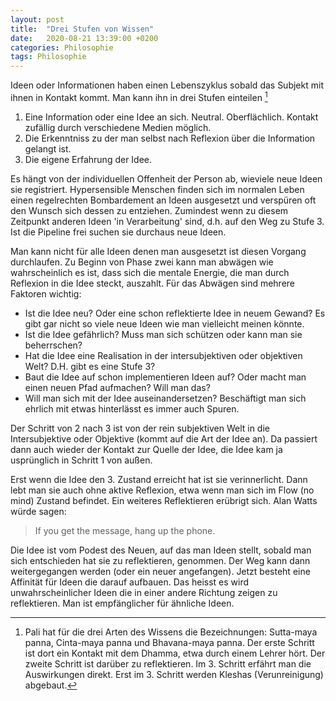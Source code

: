 ```yaml
---
layout: post
title:  "Drei Stufen von Wissen"
date:   2020-08-21 13:39:00 +0200
categories: Philosophie
tags: Philosophie
---
```


Ideen oder Informationen haben einen Lebenszyklus sobald das Subjekt mit ihnen in Kontakt kommt. Man kann ihn in drei Stufen einteilen [^1]

[^1]: Pali hat für die drei Arten des Wissens die Bezeichnungen: Sutta-maya panna, Cinta-maya panna und Bhavana-maya panna.  Der erste Schritt ist dort ein Kontakt mit dem Dhamma, etwa durch einem Lehrer hört. Der zweite Schritt ist darüber zu reflektieren. Im 3. Schritt erfährt man die Auswirkungen direkt. Erst im 3. Schritt werden Kleshas (Verunreinigung) abgebaut.


1. Eine Information oder eine Idee an sich. Neutral. Oberflächlich. Kontakt zufällig durch verschiedene Medien möglich. 
2. Die Erkenntniss zu der man selbst nach Reflexion über die Information gelangt ist.
3. Die eigene Erfahrung der Idee.

Es hängt von der individuellen Offenheit der Person ab, wieviele neue Ideen sie registriert. Hypersensible Menschen finden sich im normalen Leben einen regelrechten Bombardement an Ideen ausgesetzt und verspüren oft den Wunsch sich dessen zu entziehen. Zumindest wenn zu diesem Zeitpunkt anderen Ideen 'in Verarbeitung' sind, d.h. auf den Weg zu Stufe 3. Ist die Pipeline frei suchen sie durchaus neue Ideen.

Man kann nicht für alle Ideen denen man ausgesetzt ist diesen Vorgang durchlaufen. Zu Beginn von Phase zwei kann man abwägen wie wahrscheinlich es ist, dass sich die mentale Energie, die man durch Reflexion in die Idee steckt, auszahlt. Für das Abwägen sind mehrere Faktoren wichtig:
 - Ist die Idee neu? Oder eine schon reflektierte Idee in neuem Gewand? Es gibt gar nicht so viele neue Ideen wie man vielleicht meinen könnte.
 - Ist die Idee gefährlich? Muss man sich schützen oder kann man sie beherrschen?
 - Hat die Idee eine Realisation in der intersubjektiven oder objektiven Welt? D.H. gibt es eine Stufe 3?
 - Baut die Idee auf schon implementieren Ideen auf? Oder macht man einen neuen Pfad aufmachen? Will man das?
 - Will man sich mit der Idee auseinandersetzen? Beschäftigt man sich ehrlich mit etwas hinterlässt es immer auch Spuren.

Der Schritt von 2 nach 3 ist von der rein subjektiven Welt in die Intersubjektive oder Objektive (kommt auf die Art der Idee an). Da passiert dann auch wieder der Kontakt zur Quelle der Idee, die Idee kam ja usprünglich in Schritt 1 von außen.

Erst wenn die Idee den 3. Zustand erreicht hat ist sie verinnerlicht. Dann lebt man sie auch ohne aktive Reflexion, etwa wenn man sich im Flow (no mind) Zustand befindet. Ein weiteres Reflektieren erübrigt sich. Alan Watts würde sagen:
 > If you get the message, hang up the phone.

Die Idee ist vom Podest des Neuen, auf das man Ideen stellt, sobald man sich entschieden hat sie zu reflektieren, genommen. Der Weg kann dann weitergegangen werden (oder ein neuer angefangen). Jetzt besteht eine Affinität für Ideen die darauf aufbauen. Das heisst es wird unwahrscheinlicher Ideen die in einer andere Richtung zeigen zu reflektieren. Man ist empfänglicher für ähnliche Ideen. 
